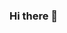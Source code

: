 ### Hi there 👋

<!--
**MohammedModather2020/MohammedModather2020** is a ✨ _special_ ✨ repository because its `README.md` (this file) appears on your GitHub profile.

Here are some ideas to get you started:
#### My name is Mohammed Modather, I am working as Front End Developer React Js +3 years

- 🔭 I’m currently working on ... EaseGroup
- 🌱 I’m currently learning ...
- 👯 I’m looking to collaborate on ...
- 🤔 I’m looking for help with ...
- 💬 Ask me about ...
- 📫 How to reach me: ...
- 😄 Pronouns: ...
- ⚡ Fun fact: ...
-->
